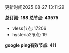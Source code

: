 更新时间2025-08-27 13:11:29

**总订阅: 188**
**总节点: 43575**
- vless节点: 17206
- hysteria2节点: 19

**google ping有效节点: 411**
